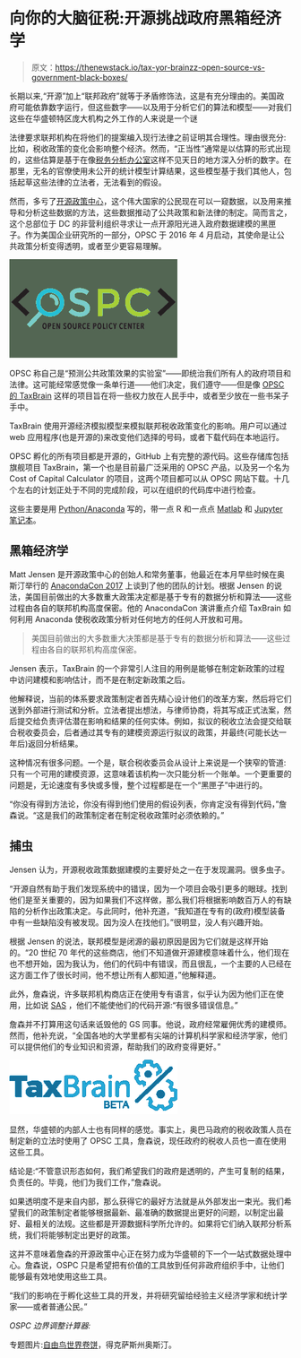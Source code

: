 # 向你的大脑征税:开源挑战政府黑箱经济学

> 原文：<https://thenewstack.io/tax-yor-brainzz-open-source-vs-government-black-boxes/>

长期以来,“开源”加上“联邦政府”就等于矛盾修饰法，这是有充分理由的。美国政府可能依靠数字运行，但这些数字——以及用于分析它们的算法和模型——对我们这些在华盛顿特区庞大机构之外工作的人来说是一个谜

法律要求联邦机构在将他们的提案编入现行法律之前证明其合理性。理由很充分:比如，税收政策的变化会影响整个经济。然而，“正当性”通常是以估算的形式出现的，这些估算是基于在像[税务分析办公室](https://www.treasury.gov/resource-center/tax-policy/Pages/Tax-Analysis-and-Research.aspx)这样不见天日的地方深入分析的数字。在那里，无名的官僚使用未公开的统计模型计算结果，这些模型基于我们其他人，包括起草这些法律的立法者，无法看到的假设。

然而，多亏了[开源政策中心](https://www.ospc.org/)，这个伟大国家的公民现在可以一窥数据，以及用来推导和分析这些数据的方法，这些数据推动了公共政策和新法律的制定。简而言之，这个总部位于 DC 的非营利组织寻求让一点开源阳光进入政府数据建模的黑匣子。作为美国企业研究所的一部分，OPSC 于 2016 年 4 月启动，其使命是让公共政策分析变得透明，或者至少更容易理解。

![](img/f8855b472cc2cf4e142df3323201152a.png)

OPSC 称自己是“预测公共政策效果的实验室”——即统治我们所有人的政府项目和法律。这可能经常感觉像一条单行道——他们决定，我们遵守——但是像 [OPSC 的 TaxBrain](https://www.ospc.org/taxbrain/) 这样的项目旨在将一些权力放在人民手中，或者至少放在一些书呆子手中。

TaxBrain 使用开源经济模拟模型来模拟联邦税收政策变化的影响。用户可以通过 web 应用程序(也是开源的)来改变他们选择的号码，或者下载代码在本地运行。

OPSC 孵化的所有项目都是开源的，GitHub 上有完整的源代码。这些存储库包括旗舰项目 TaxBrain，第一个也是目前最广泛采用的 OPSC 产品，以及另一个名为 Cost of Capital Calculator 的项目，这两个项目都可以从 OPSC 网站下载。十几个左右的计划正处于不同的完成阶段，可以在组织的代码库中进行检查。

这些主要是用 [Python/Anaconda](https://www.continuum.io/downloads) 写的，带一点 R 和一点点 [Matlab](https://www.mathworks.com/products/matlab.html) 和 [Jupyter 笔记本](http://jupyter.org/)。

## 黑箱经济学

Matt Jensen 是开源政策中心的创始人和常务董事，他最近在本月早些时候在奥斯汀举行的 [AnacondaCon 2017](https://anacondacon17.io) 上谈到了他的团队的计划。根据 Jensen 的说法，美国目前做出的大多数重大政策决定都是基于专有的数据分析和算法——这些过程由各自的联邦机构高度保密。他的 AnacondaCon 演讲重点介绍 TaxBrain 如何利用 Anaconda 使税收政策分析对任何地方的任何人开放和可用。

> 美国目前做出的大多数重大决策都是基于专有的数据分析和算法——这些过程由各自的联邦机构高度保密。

Jensen 表示，TaxBrain 的一个非常引人注目的用例是能够在制定新政策的过程中访问建模和影响估计，而不是在制定新政策之后。

他解释说，当前的体系要求政策制定者首先精心设计他们的改革方案，然后将它们送到外部进行测试和分析。立法者提出想法，与律师协商，将其写成正式法案，然后提交给负责评估潜在影响和结果的任何实体。例如，拟议的税收立法会提交给联合税收委员会，后者通过其专有的建模资源运行拟议的政策，并最终(可能长达一年后)返回分析结果。

这种情况有很多问题。一个是，联合税收委员会从设计上来说是一个狭窄的管道:只有一个可用的建模资源，这意味着该机构一次只能分析一个账单。一个更重要的问题是，无论速度有多快或多慢，整个过程都是在一个“黑匣子”中进行的。

“你没有得到方法论，你没有得到他们使用的假设列表，你肯定没有得到代码，”詹森说。“这是我们的政策制定者在制定税收政策时必须依赖的。”

## 捕虫

Jensen 认为，开源税收政策数据建模的主要好处之一在于发现漏洞。很多虫子。

“开源自然有助于我们发现系统中的错误，因为一个项目会吸引更多的眼球。找到他们是至关重要的，因为如果我们不这样做，那么我们将根据影响数百万人的有缺陷的分析作出政策决定。与此同时，他补充道，“我知道在专有的(政府)模型装备中有一些缺陷没有被发现。因为没人在找他们。”很明显，没人有兴趣开始。

根据 Jensen 的说法，联邦模型是闭源的最初原因是因为它们就是这样开始的。“20 世纪 70 年代的这些商店，他们不知道做开源建模意味着什么，他们现在也不想开始，因为我认为，他们的代码中有错误，而且很乱，一个主要的人已经在这方面工作了很长时间，他不想让所有人都知道，”他解释道。

此外，詹森说，许多联邦机构商店正在使用专有语言，似乎认为因为他们正在使用，比如说 [SAS](https://www.sas.com/en_us/home.html) ，他们不能使他们的代码开源:“有很多错误信息。”

詹森并不打算用这句话来诋毁他的 GS 同事。他说，政府经常雇佣优秀的建模师。然而，他补充说，“全国各地的大学里都有尖端的计算机科学家和经济学家，他们可以提供他们的专业知识和资源，帮助我们的政府变得更好。”

![](img/3aea67176cdcb3b0bb93797a03bf01d6.png)

显然，华盛顿的内部人士也有同样的感觉。事实上，奥巴马政府的税收政策人员在制定新的立法时使用了 OPSC 工具，詹森说，现任政府的税收人员也一直在使用这些工具。

结论是:“不管意识形态如何，我们希望我们的政府是透明的，产生可复制的结果，负责任的。毕竟，他们为我们工作，”詹森说。

如果透明度不是来自内部，那么获得它的最好方法就是从外部发出一束光。我们希望我们的政策制定者能够根据最新、最准确的数据提出更好的问题，以制定出最好、最相关的法规。这些都是开源数据科学所允许的。如果将它们纳入联邦分析系统，我们将能够制定出更好的政策。

这并不意味着詹森的开源政策中心正在努力成为华盛顿的下一个一站式数据处理中心。詹森说，OSPC 只是希望把有价值的工具放到任何非政府组织手中，让他们能够最有效地使用这些工具。

“我们的影响在于孵化这些工具的开发，并将研究留给经验主义经济学家和统计学家——或者普通公民。”

*OSPC 边界调整计算器:*

专题图片:[自由鸟世界卷饼](https://www.instagram.com/p/BQPPA3Bh7y2/?taken-by=joabjack)，得克萨斯州奥斯汀。

<svg xmlns:xlink="http://www.w3.org/1999/xlink" viewBox="0 0 68 31" version="1.1"><title>Group</title> <desc>Created with Sketch.</desc></svg>